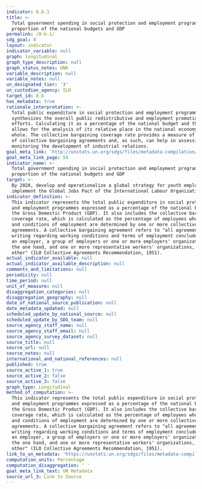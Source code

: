 ```yaml
---
indicator: 8.b.1
title: >-
  Total government spending in social protection and employment programmes as a
  proportion of the national budgets and GDP
permalink: /8-b-1/
sdg_goal: 8
layout: indicator
indicator_variable: null
graph: longitudinal
graph_type_description: null
graph_status_notes: UNK
variable_description: null
variable_notes: null
un_designated_tier: '3'
un_custodian_agency: ILO
target_id: 8.b
has_metadata: true
rationale_interpretation: >-
  Total public expenditure in social protection and employment programmes
  synthesizes the overall public redistributive and employment promotion
  efforts. Calculating it as a percentage of the national budget and the GDP
  allows for the analysis of its relative place in the national economy as a
  whole. The collective bargaining coverage rate provides a measure of the reach
  of collective bargaining agreements and, as such, can help in assessing and
  monitoring the development of industrial relations.
goal_meta_link: 'http://unstats.un.org/sdgs/files/metadata-compilation/Metadata-Goal-8.pdf'
goal_meta_link_page: 54
indicator_name: >-
  Total government spending in social protection and employment programmes as a
  proportion of the national budgets and GDP
target: >-
  By 2020, develop and operationalize a global strategy for youth employment and
  implement the Global Jobs Pact of the International Labour Organization.
indicator_definition: >-
  This indicator represents the total public expenditure in social protection
  and employment programmes expressed as a percentage of the national budget and
  the Gross Domestic Product (GDP). It also includes the collective bargaining
  coverage rate, which is calculated as the percentage of employees whose pay
  and conditions of employment are determined by one or more collective
  agreements. A collective bargaining agreement refers to "all agreements in
  writing regarding working conditions and terms of employment concluded between
  an employer, a group of employers or one or more employers' organizations, on
  the one hand, and one or more representative workers' organizations, on the
  other" (ILO Collective Agreements Recommendation, 1951).
actual_indicator_available: null
actual_indicator_available_description: null
comments_and_limitations: null
periodicity: null
time_period: null
unit_of_measure: null
disaggregation_categories: null
disaggregation_geography: null
date_of_national_source_publication: null
date_metadata_updated: null
scheduled_update_by_national_source: null
scheduled_update_by_SDG_team: null
source_agency_staff_name: null
source_agency_staff_email: null
source_agency_survey_dataset: null
source_title: null
source_url: null
source_notes: null
international_and_national_references: null
published: true
source_active_1: true
source_active_2: false
source_active_3: false
graph_type: Longitudinal
method_of_computation: >-
  This indicator represents the total public expenditure in social protection
  and employment programmes expressed as a percentage of the national budget and
  the Gross Domestic Product (GDP). It also includes the collective bargaining
  coverage rate, which is calculated as the percentage of employees whose pay
  and conditions of employment are determined by one or more collective
  agreements. A collective bargaining agreement refers to "all agreements in
  writing regarding working conditions and terms of employment concluded between
  an employer, a group of employers or one or more employers' organizations, on
  the one hand, and one or more representative workers' organizations, on the
  other" (ILO Collective Agreements Recommendation, 1951).
link_to_un_metadata: 'https://unstats.un.org/sdgs/files/metadata-compilation/Metadata-Goal-8.pdf'
computation_units: Percentage
computation_disaggregation: ' '
goal_meta_link_text: UN Metadata
source_url_3: Link to Source
---
```

